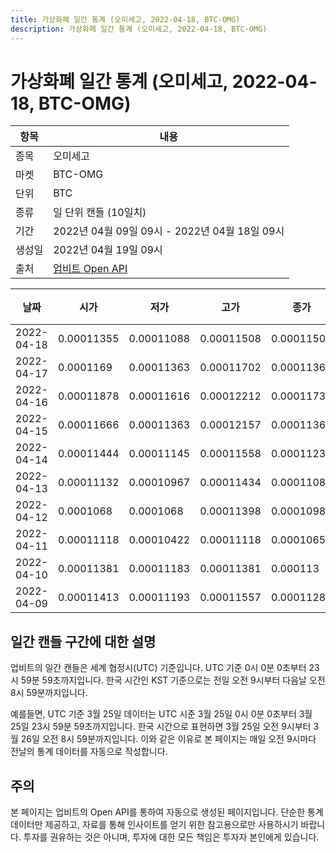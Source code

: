 ```yaml
---
title: 가상화폐 일간 통계 (오미세고, 2022-04-18, BTC-OMG)
description: 가상화폐 일간 통계 (오미세고, 2022-04-18, BTC-OMG)
---
```



가상화폐 일간 통계 (오미세고, 2022-04-18, BTC-OMG)
===

|항목|내용|
|--|--|
|종목|오미세고|
|마켓|BTC-OMG|
|단위|BTC|
|종류|일 단위 캔들 (10일치)|
|기간|2022년 04월 09일 09시 - 2022년 04월 18일 09시|
|생성일|2022년 04월 19일 09시|
|출처|[업비트 Open API](https://docs.upbit.com)|


|날짜|시가|저가|고가|종가|비고|
|--|--|--|--|--|--|
|2022-04-18|0.00011355|0.00011088|0.00011508|0.00011508|    |
|2022-04-17|0.0001169|0.00011363|0.00011702|0.00011363|    |
|2022-04-16|0.00011878|0.00011616|0.00012212|0.00011731|    |
|2022-04-15|0.00011666|0.00011363|0.00012157|0.00011363|    |
|2022-04-14|0.00011444|0.00011145|0.00011558|0.00011239|    |
|2022-04-13|0.00011132|0.00010967|0.00011434|0.00011088|    |
|2022-04-12|0.0001068|0.0001068|0.00011398|0.00010983|    |
|2022-04-11|0.00011118|0.00010422|0.00011118|0.00010658|    |
|2022-04-10|0.00011381|0.00011183|0.00011381|0.000113|    |
|2022-04-09|0.00011413|0.00011193|0.00011557|0.00011285|    |


일간 캔들 구간에 대한 설명
---


업비트의 일간 캔들은 세계 협정시(UTC) 기준입니다. 
UTC 기준 0시 0분 0초부터 23시 59분 59초까지입니다. 
한국 시간인 KST 기준으로는 전일 오전 9시부터 다음날 오전 8시 59분까지입니다. 


예를들면, UTC 기준 3월 25일 데이터는 UTC 시준 3월 25일 0시 0분 0초부터 3월 25일 23시 59분 59초까지입니다. 
한국 시간으로 표현하면 3월 25일 오전 9시부터 3월 26일 오전 8시 59분까지입니다. 
이와 같은 이유로 본 페이지는 매일 오전 9시마다 전날의 통계 데이터를 자동으로 작성합니다. 


주의
---


본 페이지는 업비트의 Open API를 통하여 자동으로 생성된 페이지입니다. 
단순한 통계 데이터만 제공하고, 자료를 통해 인사이트를 얻기 위한 참고용으로만 사용하시기 바랍니다. 
투자를 권유하는 것은 아니며, 투자에 대한 모든 책임은 투자자 본인에게 있습니다. 

